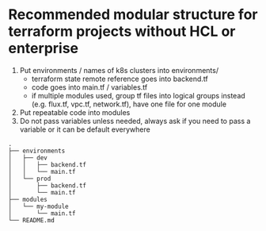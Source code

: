 # Recommended modular structure for terraform projects without HCL or enterprise

1. Put environments / names of k8s clusters into environments/
    - terraform state remote reference goes into backend.tf
    - code goes into main.tf / variables.tf
    - if multiple modules used, group tf files into logical groups instead (e.g. flux.tf, vpc.tf, network.tf),
    have one file for one module
2. Put repeatable code into modules
3. Do not pass variables unless needed, always ask if you need to pass a variable or it can be default everywhere


```
.
├── environments
│   ├── dev
│   │   ├── backend.tf
│   │   └── main.tf
│   └── prod
│       ├── backend.tf
│       └── main.tf
├── modules
│   └── my-module
│       └── main.tf
└── README.md
```


